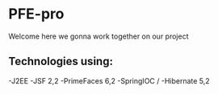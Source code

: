 # PFE-pro
Welcome here we gonna work together on our project
## Technologies using:
-J2EE
-JSF 2,2
-PrimeFaces 6,2
-SpringIOC /
-Hibernate 5,2
